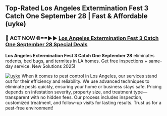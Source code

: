 ## Top-Rated Los Angeles Extermination Fest 3 Catch One September 28 | Fast & Affordable (uyke)

<h3>🐜 ACT NOW 🌐==►► <a href="https://tinyurl.com/yc7vsfwc" rel="nofollow">Los Angeles Extermination Fest 3 Catch One September 28 Special Deals</a></h3>

**Los Angeles Extermination Fest 3 Catch One September 28** eliminates rodents, bed bugs, and termites in LA homes. Get free inspections + same-day service. New Solutions 2025!

[![uyke](https://i.imgur.com/1VzRXn8.jpeg)](https://tinyurl.com/yc7vsfwc)
When it comes to pest control in Los Angeles, our services stand out for their efficiency and reliability. We use advanced techniques to eliminate pests quickly, ensuring your home or business stays safe. Pricing depends on infestation severity, property size, and treatment type—transparent with no hidden fees. Our process includes inspection, customized treatment, and follow-up visits for lasting results. Trust us for a pest-free environment!